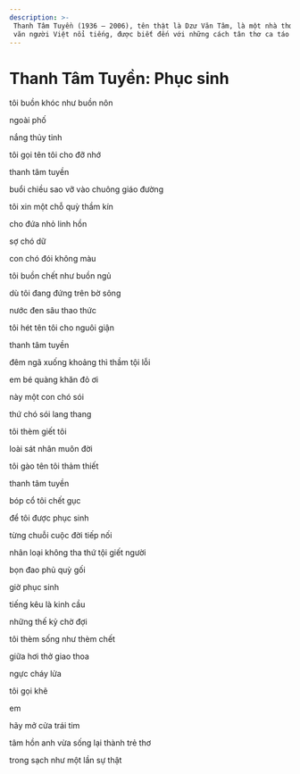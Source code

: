 ```yaml
---
description: >-
 Thanh Tâm Tuyền (1936 – 2006), tên thật là Dzư Văn Tâm, là một nhà thơ, nhà
 văn người Việt nổi tiếng, được biết đến với những cách tân thơ ca táo bạo.
---
```


# Thanh Tâm Tuyền: Phục sinh

tôi buồn khóc như buồn nôn

ngoài phố

nắng thủy tinh

tôi gọi tên tôi cho đỡ nhớ

thanh tâm tuyền

buổi chiều sao vỡ vào chuông giáo đường

tôi xin một chỗ quỳ thầm kín

cho đứa nhỏ linh hồn

sợ chó dữ

con chó đói không màu

tôi buồn chết như buồn ngủ

dù tôi đang đứng trên bờ sông

nước đen sâu thao thức

tôi hét tên tôi cho nguôi giận

thanh tâm tuyền

đêm ngã xuống khoảng thì thầm tội lỗi

em bé quàng khăn đỏ ơi

này một con chó sói

thứ chó sói lang thang

tôi thèm giết tôi

loài sát nhân muôn đời

tôi gào tên tôi thảm thiết

thanh tâm tuyền

bóp cổ tôi chết gục

để tôi được phục sinh

từng chuỗi cuộc đời tiếp nối

nhân loại không tha thứ tội giết người

bọn đao phủ quỳ gối

giờ phục sinh

tiếng kêu là kinh cầu

những thế kỷ chờ đợi

tôi thèm sống như thèm chết

giữa hơi thở giao thoa

ngực cháy lửa

tôi gọi khẽ

em

hãy mở cửa trái tim

tâm hồn anh vừa sống lại thành trẻ thơ

trong sạch như một lần sự thật
